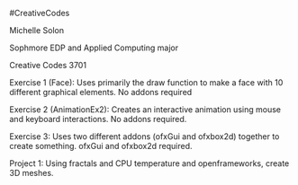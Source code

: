 #CreativeCodes

Michelle Solon 

Sophmore EDP and Applied Computing major 

Creative Codes 3701

Exercise 1 (Face): Uses primarily the draw function to make a face with 10 different graphical elements. No addons required

Exercise 2 (AnimationEx2): Creates an interactive animation using mouse and keyboard interactions. No addons required.

Exercise 3: Uses two different addons (ofxGui and ofxbox2d) together to create something. ofxGui and ofxbox2d required.

Project 1: Using fractals and CPU temperature and openframeworks, create 3D meshes.